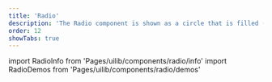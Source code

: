```yaml
---
title: 'Radio'
description: 'The Radio component is shown as a circle that is filled (checked) when activated.'
order: 12
showTabs: true
---
```


import RadioInfo from 'Pages/uilib/components/radio/info'
import RadioDemos from 'Pages/uilib/components/radio/demos'

<RadioInfo />
<RadioDemos />

